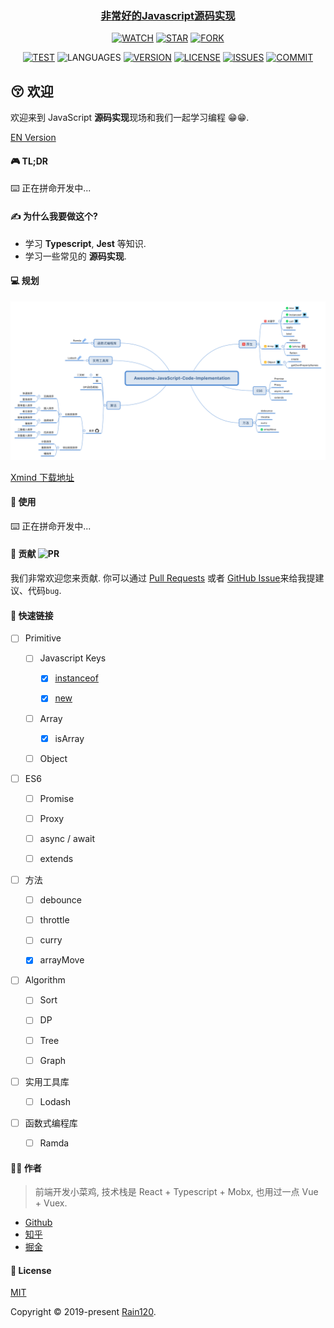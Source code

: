 <h3 align="center">
  <a href="https://github.com/Rain120/awesome-javascript-code-implementation">非常好的Javascript源码实现</a>
</h3>

<div align="center">

[![WATCH](https://img.shields.io/github/watchers/rain120/awesome-javascript-code-implementation?style=social)](https://github.com/Rain120/awesome-javascript-code-implementation/watchers) [![STAR](https://img.shields.io/github/stars/rain120/awesome-javascript-code-implementation?style=social)](https://github.com/Rain120/awesome-javascript-code-implementation/stargazers) [![FORK](https://img.shields.io/github/forks/rain120/awesome-javascript-code-implementation?style=social)](https://github.com/Rain120/awesome-javascript-code-implementation/network/members)

[![TEST](https://github.com/rain120/awesome-javascript-code-implementation/workflows/.github/workflows/test.yml/badge.svg)](https://github.com/Rain120/awesome-javascript-code-implementation/actions) ![LANGUAGES](https://img.shields.io/github/languages/top/rain120/awesome-javascript-code-implementation?style=flat-square)
[![VERSION](https://img.shields.io/github/package-json/v/rain120/awesome-javascript-code-implementation?style=flat-square)](https://github.com/Rain120/awesome-javascript-code-implementation/blob/master/package.json) [![LICENSE](https://img.shields.io/github/license/rain120/awesome-javascript-code-implementation?style=flat-square)](https://github.com/Rain120/awesome-javascript-code-implementation/blob/master/LICENSE) [![ISSUES](https://img.shields.io/github/issues/rain120/awesome-javascript-code-implementation?style=flat-square)](https://github.com/Rain120/awesome-javascript-code-implementation/issues) [![COMMIT](https://img.shields.io/github/last-commit/rain120/awesome-javascript-code-implementation?style=flat-square)](https://github.com/Rain120/awesome-javascript-code-implementation/commits/master)

</div>

## 😚 欢迎

欢迎来到 JavaScript **源码实现**现场和我们一起学习编程 😁😁.

[EN Version](README.md)

#### 🎮 TL;DR

⌨️ 正在拼命开发中...

#### ✍ 为什么我要做这个?

- 学习 **Typescript**, **Jest** 等知识.
- 学习一些常见的 **源码实现**.

#### 💻 规划

<img src="plans.svg">

[Xmind 下载地址](plans.xmind)

#### 🔨 使用

⌨️ 正在拼命开发中...

#### 🤝 贡献 ![PR](https://img.shields.io/badge/PRs-Welcome-orange?style=flat-square&logo=appveyor)

我们非常欢迎您来贡献. 你可以通过 [Pull Requests](https://github.com/Rain120/awesome-javascript-code-implementation/pulls) 或者 [GitHub Issue](https://github.com/Rain120/awesome-javascript-code-implementation/issues)来给我提建议、代码`bug`.

#### 🔗 快速链接

- [ ] Primitive

  - [ ] Javascript Keys

    - [x] [instanceof](src/instanceof/README.md)

    - [x] [new](src/new/README.md)

  - [ ] Array

    - [x] isArray

  - [ ] Object

- [ ] ES6

  - [ ] Promise

  - [ ] Proxy

  - [ ] async / await

  - [ ] extends

- [ ] 方法

  - [ ] debounce

  - [ ] throttle

  - [ ] curry

  - [x] arrayMove

- [ ] Algorithm

  - [ ] Sort

  - [ ] DP

  - [ ] Tree

  - [ ] Graph

- [ ] 实用工具库

  - [ ] Lodash

- [ ] 函数式编程库

  - [ ] Ramda


#### 👨‍🏭 作者

> 前端开发小菜鸡, 技术栈是 React + Typescript + Mobx, 也用过一点 Vue + Vuex.

- [Github](https://github.com/Rain120)
- [知乎](https://www.zhihu.com/people/yan-yang-nian-hua-120/activities)
- [掘金](https://juejin.im/user/57c616496be3ff00584f54db)

#### 📝 License

[MIT](https://github.com/Rain120/awesome-javascript-code-implementation/blob/master/LICENSE)

Copyright © 2019-present [Rain120](https://github.com/Rain120).
